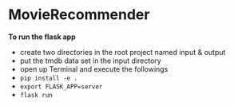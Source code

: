 # MovieRecommender

**To run the flask app**

- create two directories in the root project named input & output
- put the tmdb data set in the input directory
- open up Terminal and execute the followings
- `pip install -e .`
- `export FLASK_APP=server`
- `flask run`
